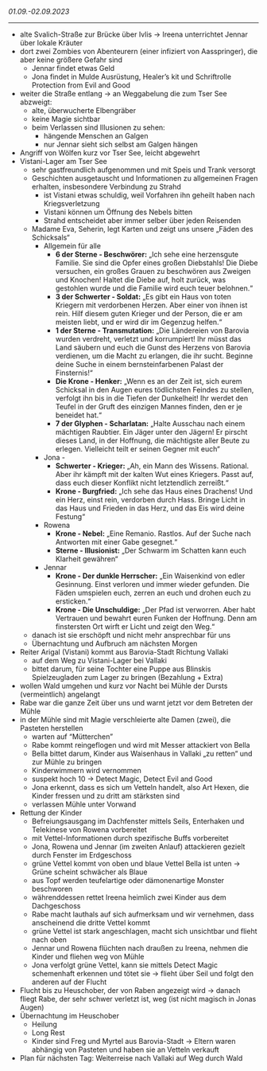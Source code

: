 
*01.09.-02.09.2023*





---

- alte Svalich-Straße zur Brücke über Ivlis → Ireena unterrichtet Jennar über lokale Kräuter
- dort zwei Zombies von Abenteurern (einer infiziert von Aasspringer), die aber keine größere Gefahr sind
  - Jennar findet etwas Geld
  - Jona findet in Mulde Ausrüstung, Healer’s kit und Schriftrolle Protection from Evil and Good
- weiter die Straße entlang → an Weggabelung die zum Tser See abzweigt:
  - alte, überwucherte Elbengräber
  - keine Magie sichtbar
  - beim Verlassen sind Illusionen zu sehen:
    - hängende Menschen an Galgen
    - nur Jennar sieht sich selbst am Galgen hängen
- Angriff von Wölfen kurz vor Tser See, leicht abgewehrt
- Vistani-Lager am Tser See
  - sehr gastfreundlich aufgenommen und mit Speis und Trank versorgt
  - Geschichten ausgetauscht und Informationen zu allgemeinen Fragen erhalten, insbesondere Verbindung zu Strahd
    - ist Vistani etwas schuldig, weil Vorfahren ihn geheilt haben nach Kriegsverletzung
    - Vistani können um Öffnung des Nebels bitten
    - Strahd entscheidet aber immer selber über jeden Reisenden
  - Madame Eva, Seherin, legt Karten und zeigt uns unsere „Fäden des Schicksals“
    - Allgemein für alle
      - **6 der Sterne - Beschwörer:** „Ich sehe eine herzensgute Familie. Sie sind die Opfer eines großen Diebstahls! Die Diebe versuchen, ein großes Grauen zu beschwören aus Zweigen und Knochen! Haltet die Diebe auf, holt zurück, was gestohlen wurde und die Familie wird euch teuer belohnen.“
      - **3 der Schwerter - Soldat:** „Es gibt ein Haus von toten Kriegern mit verdorbenen Herzen. Aber einer von ihnen ist rein. Hilf diesem guten Krieger und der Person, die er am meisten liebt, und er wird dir im Gegenzug helfen.“
      - **1 der Sterne - Transmutation:** „Die Ländereien von Barovia wurden verdreht, verletzt und korrumpiert! Ihr müsst das Land säubern und euch die Gunst des Herzens von Barovia verdienen, um die Macht zu erlangen, die ihr sucht. Beginne deine Suche in einem bernsteinfarbenen Palast der Finsternis!“
      - **Die Krone - Henker:** „Wenn es an der Zeit ist, sich eurem Schicksal in den Augen eures tödlichsten Feindes zu stellen, verfolgt ihn bis in die Tiefen der Dunkelheit! Ihr werdet den Teufel in der Gruft des einzigen Mannes finden, den er je beneidet hat.“
      - **7 der Glyphen - Scharlatan:** „Halte Ausschau nach einem mächtigen Raubtier. Ein Jäger unter den Jägern! Er pirscht dieses Land, in der Hoffnung, die mächtigste aller Beute zu erlegen. Vielleicht teilt er seinen Gegner mit euch“
    - Jona -
      - **Schwerter - Krieger:** „Ah, ein Mann des Wissens. Rational. Aber ihr kämpft mit der kalten Wut eines Kriegers. Passt auf, dass euch dieser Konflikt nicht letztendlich zerreißt.“ 
      - **Krone - Burgfried:** „Ich sehe das Haus eines Drachens! Und ein Herz, einst rein, verdorben durch Hass. Bringe Licht in das Haus und Frieden in das Herz, und das Eis wird deine Festung“
    - Rowena
      - **Krone - Nebel:** „Eine Remanio. Rastlos. Auf der Suche nach Antworten mit einer Gabe gesegnet.“
      - **Sterne - Illusionist:** „Der Schwarm im Schatten kann euch Klarheit gewähren“
    - Jennar
      - **Krone - Der dunkle Herrscher:** „Ein Waisenkind von edler Gesinnung. Einst verloren und immer wieder gefunden. Die Fäden umspielen euch, zerren an euch und drohen euch zu ersticken.“
      - **Krone - Die Unschuldige:** „Der Pfad ist verworren. Aber habt Vertrauen und bewahrt euren Funken der Hoffnung. Denn am finstersten Ort wirft er Licht und zeigt den Weg.“
  - danach ist sie erschöpft und nicht mehr ansprechbar für uns
  - Übernachtung und Aufbruch am nächsten Morgen
- Reiter Arigal (Vistani) kommt aus Barovia-Stadt Richtung Vallaki
  - auf dem Weg zu Vistani-Lager bei Vallaki
  - bittet darum, für seine Tochter eine Puppe aus Blinskis Spielzeugladen zum Lager zu bringen (Bezahlung + Extra)
- wollen Wald umgehen und kurz vor Nacht bei Mühle der Dursts (vermeintlich) angelangt
- Rabe war die ganze Zeit über uns und warnt jetzt vor dem Betreten der Mühle
- in der Mühle sind mit Magie verschleierte alte Damen (zwei), die Pasteten herstellen
  - warten auf “Mütterchen”
  - Rabe kommt reingeflogen und wird mit Messer attackiert von Bella
  - Bella bittet darum, Kinder aus Waisenhaus in Vallaki „zu retten“ und zur Mühle zu bringen
  - Kinderwimmern wird vernommen
  - suspekt hoch 10 → Detect Magic, Detect Evil and Good
  - Jona erkennt, dass es sich um Vetteln handelt, also Art Hexen, die Kinder fressen und zu dritt am stärksten sind
  - verlassen Mühle unter Vorwand
- Rettung der Kinder
  - Befreiungsausgang im Dachfenster mittels Seils, Enterhaken und Telekinese von Rowena vorbereitet
  - mit Vettel-Informationen durch spezifische Buffs vorbereitet
  - Jona, Rowena und Jennar (im zweiten Anlauf) attackieren gezielt durch Fenster im Erdgeschoss
  - grüne Vettel kommt von oben und blaue Vettel Bella ist unten → Grüne scheint schwächer als Blaue
  - aus Topf werden teufelartige oder dämonenartige Monster beschworen
  - währenddessen rettet Ireena heimlich zwei Kinder aus dem Dachgeschoss
  - Rabe macht lauthals auf sich aufmerksam und wir vernehmen, dass anscheinend die dritte Vettel kommt
  - grüne Vettel ist stark angeschlagen, macht sich unsichtbar und flieht nach oben
  - Jennar und Rowena flüchten nach draußen zu Ireena, nehmen die Kinder und fliehen weg von Mühle
  - Jona verfolgt grüne Vettel, kann sie mittels Detect Magic schemenhaft erkennen und tötet sie → flieht über Seil und folgt den anderen auf der Flucht
- Flucht bis zu Heuschober, der von Raben angezeigt wird → danach fliegt Rabe, der sehr schwer verletzt ist, weg (ist nicht magisch in Jonas Augen)
- Übernachtung im Heuschober
  - Heilung
  - Long Rest
  - Kinder sind Freg und Myrtel aus Barovia-Stadt → Eltern waren abhängig von Pasteten und haben sie an Vetteln verkauft
- Plan für nächsten Tag: Weiterreise nach Vallaki auf Weg durch Wald

